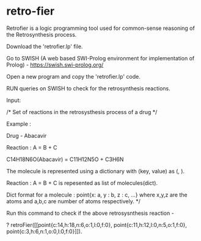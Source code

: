 # retro-fier

Retrofier is a logic programming tool used for common-sense reasoning of the Retrosynthesis process.

Download the 'retrofier.lp' file.

Go to SWISH (A web based SWI-Prolog environment for implementation of Prolog) - https://swish.swi-prolog.org/

Open a new program and copy the 'retrofier.lp' code.

RUN queries on SWISH to check for the retrosynthesis reactions.

Input:

/* Set of reactions in the retrosysthesis process of a drug */

Example :

Drug - Abacavir

Reaction : A = B + C

C14H18N6O(Abacavir) = C11H12N5O + C3H6N

The molecule is represented using a dictionary with (key, value) as (<Atom symbol>, <Number of atoms>).
  
Reaction : A = B + C is repesented as list of molecules(dict).
  
Dict format for a molecule :  point{x: a, y : b, z : c, ...} where x,y,z are the atoms and a,b,c are number of atoms respectively. */


Run this command to check if the above retrosysnthesis reaction -
  
? retroFier([[point{c:14,h:18,n:6,o:1,l:0,f:0}, point{c:11,h:12,l:0,n:5,o:1,f:0}, point{c:3,h:6,n:1,o:0,l:0,f:0}]]).

